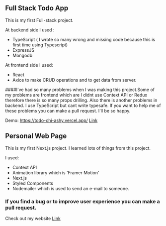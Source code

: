 ## Full Stack Todo App

This is my first Full-stack project. 

At backend side I used :

- TypeScript ( I wrote so many wrong and missing code because this is first time using Typescript)
- ExpressJS
- Mongodb

At frontend side I used:
- React 
- Axios to make CRUD operations and to get data from server.

####I've had so many problems when I was making this project.Some of my problems are frontend which are I didnt use Context API or Redux therefore there is so many props drilling. Also there is another problems in backend. I use TypeScript but cant write typesafe. If you want to help me of these problems you can make a pull request. I'll be so happy. 

Demo: https://todo-chi-ashy.vercel.app/ [Link](https://todo-chi-ashy.vercel.app/) 

## Personal Web Page

This is my first Next.js project. I learned lots of things from this project. 

I used:

- Context API
- Animation library which is 'Framer Motion'
- Next.js
- Styled Components
- Nodemailer which is used to send an e-mail to someone.


### If you find a bug or to improve user experience you can make a pull request.

Check out my website [Link](https://www.aniler.me) 
